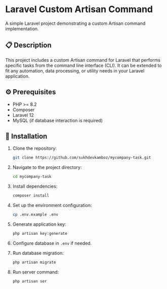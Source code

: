 # Laravel Custom Artisan Command

A simple Laravel project demonstrating a custom Artisan command implementation.

## 📋 Description

This project includes a custom Artisan command for Laravel that performs specific tasks from the command line interface (CLI). It can be extended to fit any automation, data processing, or utility needs in your Laravel application.

## ⚙️ Prerequisites

- PHP >= 8.2 
- Composer  
- Laravel 12  
- MySQL (if database interaction is required)

## 🚀 Installation

1. Clone the repository:
    ```bash
    git clone https://github.com/sukhdevkamboz/mycompany-task.git
    ```

2. Navigate to the project directory:
    ```bash
    cd mycompany-task
    ```

3. Install dependencies:
    ```bash
    composer install
    ```

4. Set up the environment configuration:
    ```bash
    cp .env.example .env
    ```

5. Generate application key:
    ```bash
    php artisan key:generate
    ```

6. Configure database in `.env` if needed.

7. Run database migration:
    ```bash
    php artisan migrate
    ```
7. Run server command:
    ```bash
    php artisan ser
    ```
